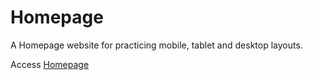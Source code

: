 <h1>Homepage</h1>

A Homepage website for practicing mobile, tablet and desktop layouts.

Access <a href="https://gohan61.github.io/homepage/">Homepage</a>